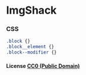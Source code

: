 # ImgShack

### CSS 

```css
.block {}
.block__element {}
.block--modifier {}
```


#### License [CC0 (Public Domain)](LICENSE.md)


